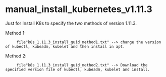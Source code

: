 # manual_install_kubernetes_v1.11.3




Just for Install K8s to specify the two methods of version 1.11.3.


Method 1:

		 file"k8s_1.11.3_install_guid_method1.txt" --> change the version of kubectl, kubeadm, kubelet and then install in apt.
Method 2:

		 file"k8s_1.11.3_install_guid_method2.txt" --> Download the specified version file of kubectl, kubeadm, kubelet and install.
		
